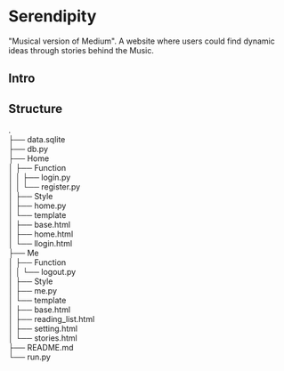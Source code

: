 # Serendipity
"Musical version of Medium". A website where users could find dynamic ideas through stories behind the Music.

## Intro



## Structure

.  
├── data.sqlite  
├── db.py  
├── Home  
│   ├── Function  
│   │   ├── login.py  
│   │   └── register.py  
│   ├── Style  
│   ├── home.py  
│   └── template  
│       ├── base.html  
│       ├── home.html  
│       └── llogin.html  
├── Me  
│   ├── Function  
│   │   └── logout.py  
│   ├── Style  
│   ├── me.py  
│   └── template  
│       ├── base.html  
│       ├── reading_list.html  
│       ├── setting.html   
│       └── stories.html  
├── README.md  
└── run.py  
